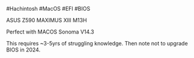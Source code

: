 #Hachintosh
#MacOS
#EFI
#BIOS

ASUS Z590 MAXIMUS XIII 
M13H

Perfect with MACOS Sonoma V14.3

This requires ~3-5yrs of struggling knowledge.
Then note not to upgrade BIOS in 2024.